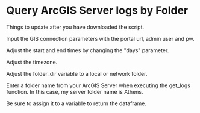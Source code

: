 # Query ArcGIS Server logs by Folder

 Things to update after you have downloaded the script. 

 Input the GIS connection parameters with the portal url, admin user and pw. 

 Adjust the start and end times by changing the "days" parameter.

 Adjust the timezone.

 Adjust the folder_dir variable to a local or network folder.

 Enter a folder name from your ArcGIS Server when executing the get_logs function. In this case, my server folder name is Athens. 

 Be sure to assign it to a variable to return the dataframe. 
